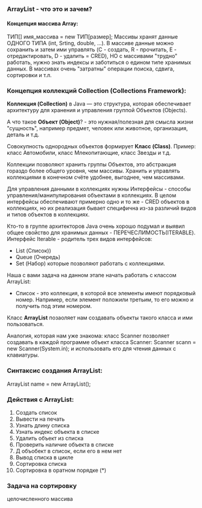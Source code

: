 ### ArrayList - что это и зачем?

#### Концепция массива Array:
ТИП[] имя_массива = new ТИП[размер];
Массивы хранят данные ОДНОГО ТИПА (int, Srting, double, ...).
В массиве данные можно сохранить и затем ими управлять 
(C - создать, R - прочитать, E - отредактировать, D - удалить = CRED),
НО с массивами "трудно" работать, нужно знать индексы и заботиться о едином типе 
хранимых данных. В массивах очень "затратны" операции поиска, сдвига, сортировки и т.л.

### Концепция коллекций Collection (Collections Framework):
**Коллекция (Collection)** в Java — это структура, которая обеспечивает 
архитектуру для хранения и управления группой Объектов (Objects).

А что такое **Объект (Object)**? - это нужная/полезная для смысла жизни "сущность", например 
предмет, человек или животное, организация, деталь и т.д. 

Совокупность однородных объектов формирует **Класс (Class)**. 
Пример: класс Автомобили, класс Млекопитающие, класс Звезды и т.д.

Коллекции позволяют хранить группы Объектов, это абстракция гораздо более общего уровня,
чем массивы. Хранить и управлять коллекциями в конечном счёте удобнее, выгоднее, чем массивами.

Для управления данными в коллекциях нужны Интерфейсы - способы управления/манипулирования
объектами в коллекциях. В целом интерфейсы обеспечивают примерно одно и то же - CRED объектов
в коллекциях, но их реализация бывает специфична из-за различий видов и типов объектов в коллекциях. 

Кто-то в группе архитекторов Java очень хорошо подумал и выявил общее свойство
для хранимых данных - ПЕРЕЧЕСЛИМОСТЬ(ITERABLE). 
Интерфейс Iterable - родитель трех видов интерфейсов:
- List (Список))
- Queue (Очередь)
- Set (Набор)
которые позволяют работать с коллекциями.

Наша с вами задача на данном этапе начать работать с классом ArrayList:
* Список - это коллекция, в которой все элементы имеют порядковый номер. 
Например, если элемент положили третьим, то его можно и получить под этим номером.

Класс **ArrayList** позаоляет нам создавать объекты такого класса и ими пользоваться.

Аналогия, которая нам уже знакома:
класс Scanner позволяет создавать в каждой программе объект класса Scanner:
Scanner scann = new Scanner(System.in);
и использовать его для чтения данных с клавиатуры. 

### Синтаксис создания ArrayList:
ArrayList<Type> name = new ArrayList<Type>();

### Действия с ArrayList:
1. Создать список
2. Вывести на печать
3. Узнать длину списка
4. Узнать индекс объекта в списке
5. Удалить объект из списка
6. Проверить наличие объекта в списке
7. Д объобект в список, если его в нем нет
8. Вывод списка в цикле
9. Сортировка списка
10. Сортировка в оратном порядке (*)

### Задача на сортировку 
целочисленного массива




